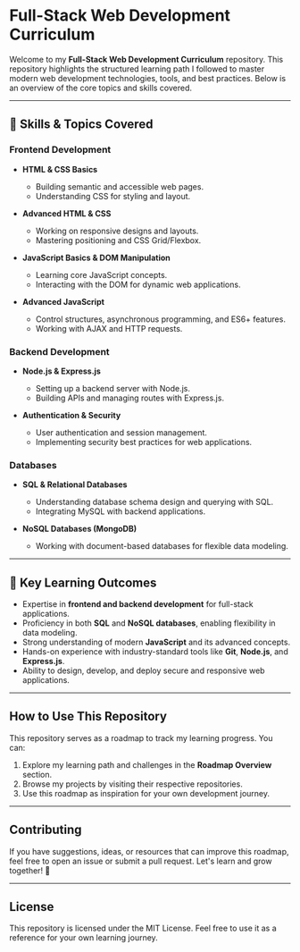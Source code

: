 # Full-Stack Web Development Curriculum

Welcome to my **Full-Stack Web Development Curriculum** repository. This repository highlights the structured learning path I followed to master modern web development technologies, tools, and best practices. Below is an overview of the core topics and skills covered.

---

## 🚀 Skills & Topics Covered

### Frontend Development
- **HTML & CSS Basics**  
  - Building semantic and accessible web pages.  
  - Understanding CSS for styling and layout.  

- **Advanced HTML & CSS**  
  - Working on responsive designs and layouts.  
  - Mastering positioning and CSS Grid/Flexbox.  

- **JavaScript Basics & DOM Manipulation**  
  - Learning core JavaScript concepts.  
  - Interacting with the DOM for dynamic web applications.  

- **Advanced JavaScript**  
  - Control structures, asynchronous programming, and ES6+ features.  
  - Working with AJAX and HTTP requests.  

### Backend Development
- **Node.js & Express.js**  
  - Setting up a backend server with Node.js.  
  - Building APIs and managing routes with Express.js.  

- **Authentication & Security**  
  - User authentication and session management.  
  - Implementing security best practices for web applications.  

### Databases
- **SQL & Relational Databases**  
  - Understanding database schema design and querying with SQL.  
  - Integrating MySQL with backend applications.  

- **NoSQL Databases (MongoDB)**  
  - Working with document-based databases for flexible data modeling.  

---

## 🌟 Key Learning Outcomes

- Expertise in **frontend and backend development** for full-stack applications.
- Proficiency in both **SQL** and **NoSQL databases**, enabling flexibility in data modeling.  
- Strong understanding of modern **JavaScript** and its advanced concepts.  
- Hands-on experience with industry-standard tools like **Git**, **Node.js**, and **Express.js**.  
- Ability to design, develop, and deploy secure and responsive web applications.

---


## How to Use This Repository

This repository serves as a roadmap to track my learning progress. You can:
1. Explore my learning path and challenges in the **Roadmap Overview** section.
2. Browse my projects by visiting their respective repositories.
3. Use this roadmap as inspiration for your own development journey.

---

## Contributing

If you have suggestions, ideas, or resources that can improve this roadmap, feel free to open an issue or submit a pull request. Let's learn and grow together! 🌱

---

## License

This repository is licensed under the MIT License. Feel free to use it as a reference for your own learning journey.